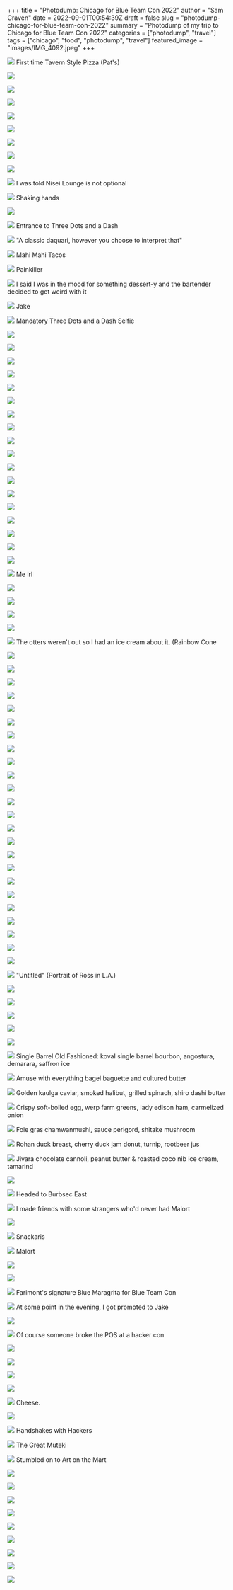 +++
title = "Photodump: Chicago for Blue Team Con 2022"
author = "Sam Craven"
date = 2022-09-01T00:54:39Z
draft = false
slug = "photodump-chicago-for-blue-team-con-2022"
summary = "Photodump of my trip to Chicago for Blue Team Con 2022"
categories = ["photodump", "travel"]
tags = ["chicago", "food", "photodump", "travel"]
featured_image = "images/IMG_4092.jpeg"
+++

![](/images/IMG_3837.jpeg) First time Tavern Style Pizza (Pat's)

![](/images/IMG_3841.jpeg)

![](/images/IMG_3845.jpeg)

![](/images/IMG_3846.jpeg)

![](/images/IMG_3847.jpeg)

![](/images/IMG_3850.jpeg)

![](/images/IMG_3851.jpeg)

![](/images/IMG_3853.jpeg)

![](/images/IMG_3857.jpeg)

![](/images/IMG_3858.jpeg) I was told Nisei Lounge is not optional

![](/images/IMG_3859.jpeg) Shaking hands

![](/images/IMG_3860.jpeg)

![](/images/IMG_3862.jpeg) Entrance to Three Dots and a Dash

![](/images/IMG_3863.jpeg) "A classic daquari, however you choose to interpret that"

![](/images/IMG_3865.jpeg) Mahi Mahi Tacos

![](/images/IMG_3866.jpeg) Painkiller

![](/images/IMG_3869.jpeg) I said I was in the mood for something dessert-y and the bartender decided to get weird with it

![](/images/IMG_3870.jpeg) Jake

![](/images/IMG_3872.jpeg) Mandatory Three Dots and a Dash Selfie

![](/images/IMG_3878.jpeg)

![](/images/IMG_3879.jpeg)

![](/images/IMG_3881.jpeg)

![](/images/IMG_3882.jpeg)

![](/images/IMG_3883.jpeg)

![](/images/IMG_3887.jpeg)

![](/images/IMG_3888.jpeg)

![](/images/IMG_3890.jpeg)

![](/images/IMG_3891.jpeg)

![](/images/IMG_3892.jpeg)

![](/images/IMG_3893.jpeg)

![](/images/IMG_3894.jpeg)

![](/images/IMG_3896.jpeg)

![](/images/IMG_3899.jpeg)

![](/images/IMG_3901.jpeg)

![](/images/IMG_3904.jpeg)

![](/images/IMG_3905.jpeg)

![](/images/IMG_3906.jpeg)

![](/images/IMG_3909.jpeg) Me irl

![](/images/IMG_3915.jpeg)

![](/images/IMG_3917.jpeg)

![](/images/IMG_3918.jpeg)

![](/images/IMG_3920.jpeg)

![](/images/IMG_3921.jpeg) The otters weren't out so I had an ice cream about it. (Rainbow Cone

![](/images/IMG_3923.jpeg)

![](/images/IMG_3924.jpeg)

![](/images/IMG_3926.jpeg)

![](/images/IMG_3927.jpeg)

![](/images/IMG_3928.jpeg)

![](/images/IMG_3942.jpeg)

![](/images/IMG_3949.jpeg)

![](/images/IMG_3951.jpeg)

![](/images/IMG_3953.jpeg)

![](/images/IMG_3966.jpeg)

![](/images/IMG_3968.jpeg)

![](/images/IMG_3980.jpeg)

![](/images/IMG_3981.jpeg)

![](/images/IMG_3990.jpeg)

![](/images/IMG_3995.jpeg)

![](/images/IMG_3996.jpeg)

![](/images/IMG_4010.jpeg)

![](/images/IMG_4015.jpeg)

![](/images/IMG_4024.jpeg)

![](/images/IMG_4039.jpeg)

![](/images/IMG_4044.jpeg)

![](/images/IMG_4049.jpeg)

![](/images/IMG_4052.jpeg)

![](/images/IMG_4053.jpeg)

![](/images/IMG_4054.jpeg) "Untitled" (Portrait of Ross in L.A.)

![](/images/IMG_4055.jpeg)

![](/images/IMG_4057.jpeg)

![](/images/IMG_4060.jpeg)

![](/images/IMG_4064.jpeg)

![](/images/IMG_4065.jpeg)

![](/images/IMG_4066.jpeg) Single Barrel Old Fashioned: koval single barrel bourbon, angostura, demarara, saffron ice

![](/images/IMG_4067.jpeg) Amuse with everything bagel baguette and cultured butter

![](/images/IMG_4068.jpeg) Golden kaulga caviar, smoked halibut, grilled spinach, shiro dashi butter

![](/images/IMG_4070.jpeg) Crispy soft-boiled egg, werp farm greens, lady edison ham, carmelized onion

![](/images/IMG_4072.jpeg) Foie gras chamwanmushi, sauce perigord, shitake mushroom

![](/images/IMG_4074.jpeg) Rohan duck breast, cherry duck jam donut, turnip, rootbeer jus

![](/images/IMG_4077.jpeg) Jivara chocolate cannoli, peanut butter &amp; roasted coco nib ice cream, tamarind

![](/images/IMG_4080.jpeg)

![](/images/IMG_4084.jpeg) Headed to Burbsec East

![](/images/IMG_4088.jpeg) I made friends with some strangers who'd never had Malort

![](/images/IMG_4092.jpeg)

![](/images/IMG_4101.jpeg) Snackaris

![](/images/IMG_4102.jpeg) Malort

![](/images/IMG_4109.jpeg)

![](/images/IMG_4110.jpeg)

![](/images/IMG_4112.jpeg) Farimont's signature Blue Maragrita for Blue Team Con

![](/images/IMG_4117.jpeg) At some point in the evening, I got promoted to Jake

![](/images/IMG_4120.jpeg)

![](/images/IMG_4124.jpeg) Of course someone broke the POS at a hacker con

![](/images/IMG_4125.jpeg)

![](/images/IMG_4128.jpeg)

![](/images/IMG_4130.jpeg)

![](/images/IMG_4131.jpeg)

![](/images/IMG_4133.jpeg) Cheese.

![](/images/IMG_4135.jpeg)

![](/images/IMG_4137.jpeg) Handshakes with Hackers

![](/images/IMG_4140.jpeg) The Great Muteki

![](/images/IMG_4141.jpeg) Stumbled on to Art on the Mart

![](/images/IMG_4143.jpeg)

![](/images/IMG_4145.jpeg)

![](/images/IMG_4147.jpeg)

![](/images/IMG_4148.jpeg)

![](/images/IMG_4151.jpeg)

![](/images/IMG_4156.jpeg)

![](/images/IMG_4158.jpeg)

![](/images/IMG_4159.jpeg)

![](/images/IMG_4161.jpeg)
